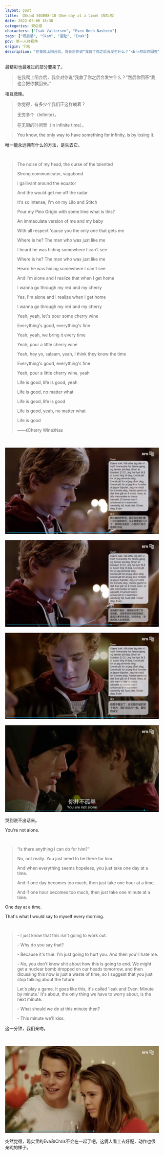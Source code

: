 ```yaml
---
layout: post
title: 【Skam】S03E08-10（One day at a time）（观后感）
date: 2022-05-06 18:30
categories: 观后感
characters: ["Isak Valtersen", "Even Bech Næsheim"]
tags: ["观后感", "Skam", "羞耻", "Evak"]
pov: 第一人称视角
origin: 个站
description: "在我爬上阳台后，我会对你说“我救了你之后会发生什么？”<br>然后你回答“我也会把你救回来。”"
---
```


最精彩也最难过的部分要来了。

> 在我爬上阳台后，我会对你说“我救了你之后会发生什么？”然后你回答“我也会把你救回来。”

相互救赎。

> 你觉得，有多少个我们正这样躺着？
> 
> 无穷多个（Infinite）。
> 
> 在无限的时间里（In infinite time）。

> You know, the only way to have something for infinity, is by losing it.

唯一能永远拥有什么的方法，是失去它。

<br>

> The noise of my head, the curse of the talented
> 
> Strong communicator, vagabond
> 
> I gallivant around the equator
> 
> And the would get me off the radar
> 
> 
> 
> It's so intense, I'm on my Lilo and Stitch
> 
> Pour my Pino Grigio with some lime what is this?
> 
> An immaculate version of me and my baby
> 
> With all respect 'cause you the only one that gets me
> 
> 
> 
> Where is he? The man who was just like me
> 
> I heard he was hiding somewhere I can't see
> 
> Where is he? The man who was just like me
> 
> Heard he was hiding somewhere I can't see
> 
> 
> 
> And I'm alone and I realize that when I get home
> 
> I wanna go through my red and my cherry
> 
> Yes, I'm alone and I realize when I get home
> 
> I wanna go through my red and my cherry
> 
> 
> 
> Yeah, yeah, let's pour some cherry wine
> 
> Everything's good, everything's fine
> 
> Yeah, yeah, we bring it every time
> 
> Yeah, pour a little cherry wine
> 
> 
> 
> Yeah, hey yo, salaam, yeah, I think they know the time
> 
> Everything's good, everything's fine
> 
> Yeah, pour a little cherry wine, yeah
> 
> Life is good, life is good, yeah
> 
> 
> 
> Life is good, no matter what
> 
> Life is good, life is good
> 
> Life is good, yeah, no matter what
> 
> Life is good
> 
> ——《Cherry Wine》Nas

<br><br>
![9-1](/assets/images/Skam/Skam3/Skam3-9-1.png)
<br><br>
![9-2](/assets/images/Skam/Skam3/Skam3-9-2.png)
<br><br>
![9-3](/assets/images/Skam/Skam3/Skam3-9-3.png)
<br><br>
![9-4](/assets/images/Skam/Skam3/Skam3-9-4.png)
<br>

哭到说不出话来。

You're not alone.

<br>

> “Is there anything I can do for him?”
> 
> No, not really. You just need to be there for him.
> 
> And when everything seems hopeless, you just take one day at a time.
> 
> And if one day becomes too much, then just take one hour at a time.
> 
> And if one hour becomes too much, then just take one minute at a time.

One day at a time.

That's what I would say to myself every morning.

<br>

> \- I just know that this isn't going to work out.
> 
> \- Why do you say that?
> 
> \- Because it's true. I'm just going to hurt you. And then you'll hate me.
> 
> \- No, you don't know shit about how this is going to end. We might get a nuclear bomb dropped on our heads tomorrow, and then dicussing this now is just a waste of time, so I suggest that you just stop talking about the future.
> 
> Let's play a game. It goes like this, it's called 'Isak and Even: Minute by minute.' It's about, the only thing we have to worry about, is the next minute.
> 
> \- What should we do at this minute then?
> 
> \- This minute we'll kiss.

这一分钟，我们亲吻。

<br><br>
![10-1](/assets/images/Skam/Skam3/Skam3-10-1.png)
<br>

突然觉得，现实里的Eva和Chris不会在一起了吧，这俩人看上去好配，动作也很亲昵的样子。
